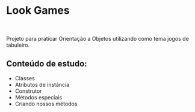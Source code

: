 # Look Games
<br>

Projeto para praticar Orientação a Objetos utilizando como tema jogos de tabuleiro.

## Conteúdo de estudo:

- Classes
- Atributos de instância
- Construtor
- Métodos especiais
- Criando nossos métodos